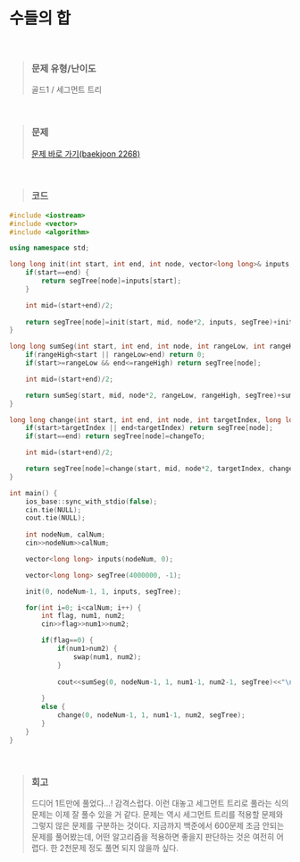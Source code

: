 수들의 합
====
<br/>

>### 문제 유형/난이도
>골드1 / 세그먼트 트리
<br/>

>### 문제
> <a href="https://www.acmicpc.net/problem/2268">문제 바로 가기(baekjoon 2268)</a>
<br/>

>### 코드
```C++
#include <iostream>
#include <vector>
#include <algorithm>

using namespace std;

long long init(int start, int end, int node, vector<long long>& inputs, vector<long long>& segTree) {
    if(start==end) {
        return segTree[node]=inputs[start];
    }

    int mid=(start+end)/2;
    
    return segTree[node]=init(start, mid, node*2, inputs, segTree)+init(mid+1, end, node*2+1, inputs, segTree);
}

long long sumSeg(int start, int end, int node, int rangeLow, int rangeHigh, vector<long long>& segTree) {
    if(rangeHigh<start || rangeLow>end) return 0;
    if(start>=rangeLow && end<=rangeHigh) return segTree[node];

    int mid=(start+end)/2;

    return sumSeg(start, mid, node*2, rangeLow, rangeHigh, segTree)+sumSeg(mid+1, end, node*2+1, rangeLow, rangeHigh, segTree);
}

long long change(int start, int end, int node, int targetIndex, long long changeTo, vector<long long>& segTree) {
    if(start>targetIndex || end<targetIndex) return segTree[node];
    if(start==end) return segTree[node]=changeTo;

    int mid=(start+end)/2;

    return segTree[node]=change(start, mid, node*2, targetIndex, changeTo, segTree)+change(mid+1, end, node*2+1, targetIndex, changeTo, segTree);
}

int main() {
    ios_base::sync_with_stdio(false);
    cin.tie(NULL);
    cout.tie(NULL);
    
    int nodeNum, calNum;
    cin>>nodeNum>>calNum;

    vector<long long> inputs(nodeNum, 0);

    vector<long long> segTree(4000000, -1);

    init(0, nodeNum-1, 1, inputs, segTree);

    for(int i=0; i<calNum; i++) {
        int flag, num1, num2;
        cin>>flag>>num1>>num2;

        if(flag==0) {
            if(num1>num2) {
                swap(num1, num2);
            }
    
            cout<<sumSeg(0, nodeNum-1, 1, num1-1, num2-1, segTree)<<"\n";
            
        }
        else {
            change(0, nodeNum-1, 1, num1-1, num2, segTree);
        }
    }
}
```
<br/>

>### 회고
>드디어 1트만에 풀었다...! 감격스럽다. 이런 대놓고 세그먼트 트리로 풀라는 식의 문제는 이제 잘 풀수 있을 거 같다. 문제는 역시 세그먼트 트리를 적용할 문제와 그렇지 않은 문제를 구분하는 것이다. 지금까지 백준에서 600문제 조금 안되는 문제를 풀어봤는데, 어떤 알고리즘을 적용하면 좋을지 판단하는 것은 여전히 어렵다. 한 2천문제 정도 풀면 되지 않을까 싶다.